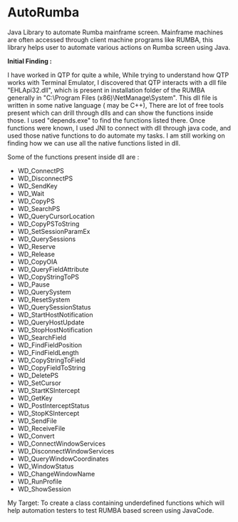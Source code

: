 # AutoRumba

Java Library to automate Rumba mainframe screen.
Mainframe machines are often accessed through client machine programs like RUMBA, this library helps user to automate various actions on Rumba screen using Java.

**Initial Finding :**

I have worked in QTP for quite a while, While trying to understand how QTP works with Terminal Emulator, I discovered that 
QTP interacts with a dll  file "EHLApi32.dll", which is present in installation folder of the RUMBA
generally in "C:\Program Files (x86)\NetManage\System". This dll file is written in some native language ( may be C++),
There are lot of free tools present which can drill through dlls and can show the functions inside those. I used "depends.exe"
to find the functions listed there.
Once functions were known, I used JNI to connect with dll through java code, and used those native functions to do automate my
tasks. I am still working on finding how we can use all the native functions listed in dll.

Some of the functions present inside dll are :

- WD_ConnectPS
- WD_DisconnectPS
- WD_SendKey
- WD_Wait
- WD_CopyPS
- WD_SearchPS
- WD_QueryCursorLocation
- WD_CopyPSToString
- WD_SetSessionParamEx
- WD_QuerySessions
- WD_Reserve
- WD_Release
- WD_CopyOIA
- WD_QueryFieldAttribute
- WD_CopyStringToPS
- WD_Pause
- WD_QuerySystem
- WD_ResetSystem
- WD_QuerySessionStatus
- WD_StartHostNotification
- WD_QueryHostUpdate
- WD_StopHostNotification
- WD_SearchField
- WD_FindFieldPosition
- WD_FindFieldLength
- WD_CopyStringToField
- WD_CopyFieldToString
- WD_DeletePS
- WD_SetCursor
- WD_StartKSIntercept
- WD_GetKey
- WD_PostInterceptStatus
- WD_StopKSIntercept
- WD_SendFile
- WD_ReceiveFile
- WD_Convert
- WD_ConnectWindowServices
- WD_DisconnectWindowServices
- WD_QueryWindowCoordinates
- WD_WindowStatus
- WD_ChangeWindowName
- WD_RunProfile
- WD_ShowSession


My Target:
To create a class containing underdefined functions which will help automation testers to test RUMBA based screen using JavaCode.
